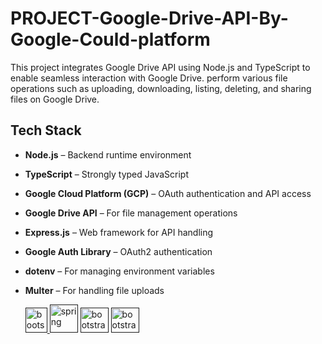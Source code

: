 # PROJECT-Google-Drive-API-By-Google-Could-platform

This project integrates Google Drive API using Node.js and TypeScript to enable seamless interaction with Google Drive. perform various file operations such as uploading, downloading, listing, deleting, and sharing files on Google Drive.

## Tech Stack
- **Node.js** – Backend runtime environment  
- **TypeScript** – Strongly typed JavaScript  
- **Google Cloud Platform (GCP)** – OAuth authentication and API access  
- **Google Drive API** – For file management operations  
- **Express.js** – Web framework for API handling  
- **Google Auth Library** – OAuth2 authentication  
- **dotenv** – For managing environment variables  
- **Multer** – For handling file uploads  

  <a href="" target="_blank" rel="noreferrer"> <img src="https://static-00.iconduck.com/assets.00/node-js-icon-227x256-913nazt0.png" alt="bootstrap" width="35" height="40"/> </a>
  <a href="" target="_blank" rel="noreferrer"><img src="https://i.pinimg.com/474x/8b/96/3e/8b963e98c2bbfd1fadc921d1af7403f0.jpg" alt="spring" width="45" height="45" /></a>
  <a href="" target="_blank" rel="noreferrer"> <img src="https://static.vecteezy.com/system/resources/previews/012/871/368/non_2x/google-drive-icon-google-product-illustration-free-png.png" alt="bootstrap" width="45" height="40" /></a>
  <a href="" target="_blank" rel="noreferrer"> <img src="https://static-00.iconduck.com/assets.00/google-cloud-platform-icon-2048x1820-70q38s4c.png" alt="bootstrap" width="45" height="40" /></a>

 
